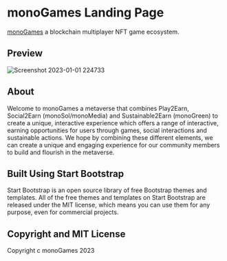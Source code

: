 # monoGames Landing Page

[monoGames](https://github.com/369gtech/monoGames) a blockchain multiplayer NFT game ecosystem.

## Preview

![Screenshot 2023-01-01 224733](https://user-images.githubusercontent.com/73673561/218204760-b553880d-6b54-4da7-96aa-93d74f4a38a2.png)

## About

Welcome to monoGames a metaverse that combines Play2Earn, Social2Earn (monoSol/monoMedia) and Sustainable2Earn (monoGreen) to create a unique, interactive experience which offers a range of interactive, earning opportunities for users through games, social interactions and sustainable actions. We hope by combining these different elements, we can create a unique and engaging experience for our community members to build and flourish in the metaverse.

## Built Using Start Bootstrap

Start Bootstrap is an open source library of free Bootstrap themes and templates. All of the free themes and templates on Start Bootstrap are released under the MIT license, which means you can use them for any purpose, even for commercial projects.

## Copyright and MIT License

Copyright c monoGames 2023
